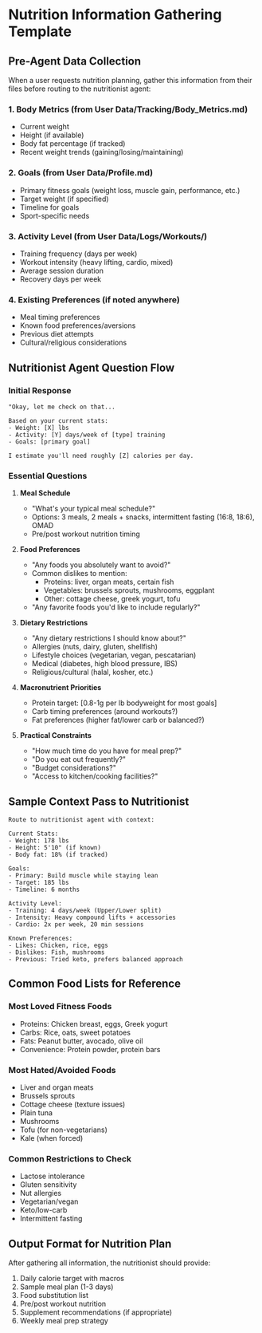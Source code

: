 # Nutrition Information Gathering Template

## Pre-Agent Data Collection

When a user requests nutrition planning, gather this information from their files before routing to the nutritionist agent:

### 1. Body Metrics (from User Data/Tracking/Body_Metrics.md)
- Current weight
- Height (if available)
- Body fat percentage (if tracked)
- Recent weight trends (gaining/losing/maintaining)

### 2. Goals (from User Data/Profile.md)
- Primary fitness goals (weight loss, muscle gain, performance, etc.)
- Target weight (if specified)
- Timeline for goals
- Sport-specific needs

### 3. Activity Level (from User Data/Logs/Workouts/)
- Training frequency (days per week)
- Workout intensity (heavy lifting, cardio, mixed)
- Average session duration
- Recovery days per week

### 4. Existing Preferences (if noted anywhere)
- Meal timing preferences
- Known food preferences/aversions
- Previous diet attempts
- Cultural/religious considerations

## Nutritionist Agent Question Flow

### Initial Response
```
"Okay, let me check on that...

Based on your current stats:
- Weight: [X] lbs
- Activity: [Y] days/week of [type] training
- Goals: [primary goal]

I estimate you'll need roughly [Z] calories per day.
```

### Essential Questions

1. **Meal Schedule**
   - "What's your typical meal schedule?"
   - Options: 3 meals, 2 meals + snacks, intermittent fasting (16:8, 18:6), OMAD
   - Pre/post workout nutrition timing

2. **Food Preferences**
   - "Any foods you absolutely want to avoid?"
   - Common dislikes to mention:
     - Proteins: liver, organ meats, certain fish
     - Vegetables: brussels sprouts, mushrooms, eggplant
     - Other: cottage cheese, greek yogurt, tofu
   - "Any favorite foods you'd like to include regularly?"

3. **Dietary Restrictions**
   - "Any dietary restrictions I should know about?"
   - Allergies (nuts, dairy, gluten, shellfish)
   - Lifestyle choices (vegetarian, vegan, pescatarian)
   - Medical (diabetes, high blood pressure, IBS)
   - Religious/cultural (halal, kosher, etc.)

4. **Macronutrient Priorities**
   - Protein target: [0.8-1g per lb bodyweight for most goals]
   - Carb timing preferences (around workouts?)
   - Fat preferences (higher fat/lower carb or balanced?)

5. **Practical Constraints**
   - "How much time do you have for meal prep?"
   - "Do you eat out frequently?"
   - "Budget considerations?"
   - "Access to kitchen/cooking facilities?"

## Sample Context Pass to Nutritionist

```
Route to nutritionist agent with context:

Current Stats:
- Weight: 178 lbs
- Height: 5'10" (if known)
- Body fat: 18% (if tracked)

Goals:
- Primary: Build muscle while staying lean
- Target: 185 lbs
- Timeline: 6 months

Activity Level:
- Training: 4 days/week (Upper/Lower split)
- Intensity: Heavy compound lifts + accessories
- Cardio: 2x per week, 20 min sessions

Known Preferences:
- Likes: Chicken, rice, eggs
- Dislikes: Fish, mushrooms
- Previous: Tried keto, prefers balanced approach
```

## Common Food Lists for Reference

### Most Loved Fitness Foods
- Proteins: Chicken breast, eggs, Greek yogurt
- Carbs: Rice, oats, sweet potatoes
- Fats: Peanut butter, avocado, olive oil
- Convenience: Protein powder, protein bars

### Most Hated/Avoided Foods
- Liver and organ meats
- Brussels sprouts
- Cottage cheese (texture issues)
- Plain tuna
- Mushrooms
- Tofu (for non-vegetarians)
- Kale (when forced)

### Common Restrictions to Check
- Lactose intolerance
- Gluten sensitivity
- Nut allergies
- Vegetarian/vegan
- Keto/low-carb
- Intermittent fasting

## Output Format for Nutrition Plan

After gathering all information, the nutritionist should provide:

1. Daily calorie target with macros
2. Sample meal plan (1-3 days)
3. Food substitution list
4. Pre/post workout nutrition
5. Supplement recommendations (if appropriate)
6. Weekly meal prep strategy